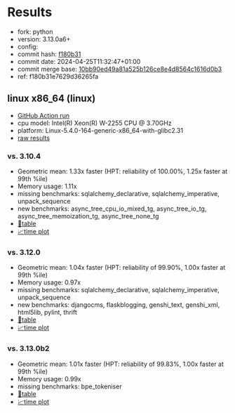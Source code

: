 # Results

- fork: python
- version: 3.13.0a6+
- config: 
- commit hash: [f180b31](https://github.com/python/cpython/commit/f180b31)
- commit date: 2024-04-25T11:32:47+01:00
- commit merge base: [10bb90ed49a81a525b126ce8e4d8564c1616d0b3](https://github.com/python/cpython/commit/10bb90ed49a81a525b126ce8e4d8564c1616d0b3)
- ref: f180b31e7629d36265fa

## linux x86_64 (linux)

- [GitHub Action run](https://github.com/faster-cpython/benchmarking/actions/runs/9273657041)
- cpu model: Intel(R) Xeon(R) W-2255 CPU @ 3.70GHz
- platform: Linux-5.4.0-164-generic-x86_64-with-glibc2.31
- [raw results](bm-20240425-linux-x86_64-python-f180b31e7629d36265fa-3.13.0a6%2B-f180b31.json)

### vs. 3.10.4

- Geometric mean: 1.33x faster (HPT: reliability of 100.00%, 1.25x faster at 99th %ile)
- Memory usage: 1.11x
- missing benchmarks: sqlalchemy_declarative, sqlalchemy_imperative, unpack_sequence
- new benchmarks: async_tree_cpu_io_mixed_tg, async_tree_io_tg, async_tree_memoization_tg, async_tree_none_tg
- [📄table](bm-20240425-linux-x86_64-python-f180b31e7629d36265fa-3.13.0a6%2B-f180b31-vs-3.10.4.md)
- [📈time plot](bm-20240425-linux-x86_64-python-f180b31e7629d36265fa-3.13.0a6%2B-f180b31-vs-3.10.4.svg)

### vs. 3.12.0

- Geometric mean: 1.04x faster (HPT: reliability of 99.90%, 1.00x faster at 99th %ile)
- Memory usage: 0.97x
- missing benchmarks: sqlalchemy_declarative, sqlalchemy_imperative, unpack_sequence
- new benchmarks: djangocms, flaskblogging, genshi_text, genshi_xml, html5lib, pylint, thrift
- [📄table](bm-20240425-linux-x86_64-python-f180b31e7629d36265fa-3.13.0a6%2B-f180b31-vs-3.12.0.md)
- [📈time plot](bm-20240425-linux-x86_64-python-f180b31e7629d36265fa-3.13.0a6%2B-f180b31-vs-3.12.0.svg)

### vs. 3.13.0b2

- Geometric mean: 1.01x faster (HPT: reliability of 99.83%, 1.00x faster at 99th %ile)
- Memory usage: 0.99x
- missing benchmarks: bpe_tokeniser
- [📄table](bm-20240425-linux-x86_64-python-f180b31e7629d36265fa-3.13.0a6%2B-f180b31-vs-3.13.0b2.md)
- [📈time plot](bm-20240425-linux-x86_64-python-f180b31e7629d36265fa-3.13.0a6%2B-f180b31-vs-3.13.0b2.svg)

